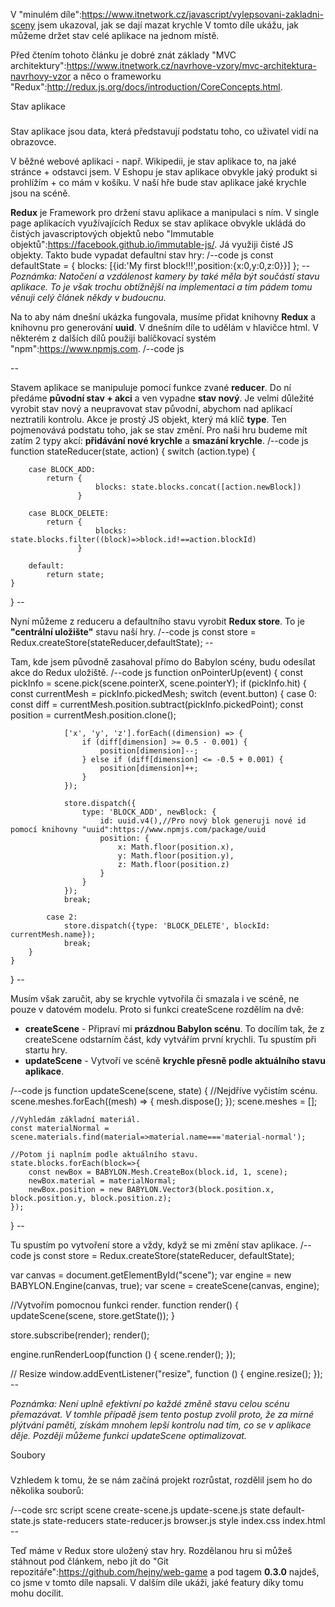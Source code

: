 V "minulém díle":https://www.itnetwork.cz/javascript/vylepsovani-zakladni-sceny jsem ukazoval, jak se dají mazat krychle
V tomto díle ukážu, jak můžeme držet stav celé aplikace na jednom místě.

Před čtením tohoto článku je dobré znát základy "MVC architektury":https://www.itnetwork.cz/navrhove-vzory/mvc-architektura-navrhovy-vzor a něco o frameworku "Redux":http://redux.js.org/docs/introduction/CoreConcepts.html.

Stav aplikace
#####
Stav aplikace jsou data, která představují podstatu toho, co uživatel vidí na obrazovce.

V běžné webové aplikaci - např. Wikipedii, je stav aplikace to, na jaké stránce + odstavci jsem. V Eshopu je stav aplikace obvykle jaký produkt si prohlížím + co mám v košíku. V naší hře bude stav aplikace jaké krychle jsou na scéně.

**Redux** je Framework pro držení stavu aplikace a manipulaci s ním. V single page aplikacích využívajících Redux se stav aplikace obvykle ukládá do čistých javascriptových objektů nebo "Immutable objektů":https://facebook.github.io/immutable-js/. Já využiji čisté JS objekty. Takto bude vypadat defaultní stav hry:
/--code js
const defaultState = {
    blocks: [{id:'My first block!!!',position:{x:0,y:0,z:0}}]
};
\--
*Poznámka: Natočení a vzdálenost kamery by také měla být součástí stavu aplikace. To je však trochu obtížnější na implementaci a tím pádem tomu věnuji celý článek někdy v budoucnu.*

Na to aby nám dnešní ukázka fungovala, musíme přidat knihovny **Redux** a knihovnu pro generování **uuid**. V dnešním díle to udělám v hlavičce html. V některém z dalších dílů použiji balíčkovací systém "npm":https://www.npmjs.com.
/--code js
<script src="https://cdnjs.cloudflare.com/ajax/libs/redux/3.6.0/redux.min.js"></script>
<script src="https://cdnjs.cloudflare.com/ajax/libs/node-uuid/1.4.8/uuid.min.js"></script>
\--

Stavem aplikace se manipuluje pomocí funkce zvané **reducer**. Do ní předáme **původní stav + akci** a ven vypadne **stav nový**. Je velmi důležité vyrobit stav nový a neupravovat stav původní, abychom nad aplikací neztratili kontrolu. Akce je prostý JS objekt, který má klíč **type**. Ten pojmenovává podstatu toho, jak se stav změní. Pro naši hru budeme mít zatím 2 typy akcí: **přidávání nové krychle** a **smazání krychle**.
/--code js
function stateReducer(state, action) {
    switch (action.type) {

        case BLOCK_ADD:
            return {
                       blocks: state.blocks.concat([action.newBlock])
                   }

        case BLOCK_DELETE:
            return {
                       blocks: state.blocks.filter((block)=>block.id!==action.blockId)
                   }

        default:
            return state;
    }
}
\--

Nyní můžeme z reduceru a defaultního stavu vyrobit **Redux store**. To je **"centrální uložište"** stavu naší hry.
/--code js
const store = Redux.createStore(stateReducer,defaultState);
\--

Tam, kde jsem původně zasahoval přímo do Babylon scény, budu odesílat akce do Redux uložiště.
/--code js
function onPointerUp(event) {
    const pickInfo = scene.pick(scene.pointerX, scene.pointerY);
    if (pickInfo.hit) {
        const currentMesh = pickInfo.pickedMesh;
        switch (event.button) {
            case 0:
                const diff = currentMesh.position.subtract(pickInfo.pickedPoint);
                const position = currentMesh.position.clone();

                ['x', 'y', 'z'].forEach((dimension) => {
                    if (diff[dimension] >= 0.5 - 0.001) {
                        position[dimension]--;
                    } else if (diff[dimension] <= -0.5 + 0.001) {
                        position[dimension]++;
                    }
                });

                store.dispatch({
                    type: 'BLOCK_ADD', newBlock: {
                        id: uuid.v4(),//Pro nový blok generuji nové id pomocí knihovny "uuid":https://www.npmjs.com/package/uuid
                        position: {
                            x: Math.floor(position.x),
                            y: Math.floor(position.y),
                            z: Math.floor(position.z)
                        }
                    }
                });
                break;

            case 2:
                store.dispatch({type: 'BLOCK_DELETE', blockId: currentMesh.name});
                break;
        }
    }
}
\--

Musím však zaručit, aby se krychle vytvořila či smazala i ve scéně, ne pouze v datovém modelu. Proto si funkci createScene rozdělím na dvě:
- **createScene** - Připraví mi **prázdnou Babylon scénu**. To docílím tak, že z createScene odstarním část, kdy vytvářím první krychli. Tu spustím při startu hry. 
- **updateScene** - Vytvoří ve scéně **krychle přesně podle aktuálního stavu aplikace**. 

/--code js
function updateScene(scene, state) {
    //Nejdříve vyčistím scénu.
    scene.meshes.forEach((mesh) => {
        mesh.dispose();
    });
    scene.meshes = [];
    
    //Vyhledám základní materiál.
    const materialNormal = scene.materials.find(material=>material.name==='material-normal');
    
    //Potom ji naplním podle aktuálního stavu.
    state.blocks.forEach(block=>{
        const newBox = BABYLON.Mesh.CreateBox(block.id, 1, scene);
        newBox.material = materialNormal;
        newBox.position = new BABYLON.Vector3(block.position.x, block.position.y, block.position.z);
    });
}
\--

Tu spustím po vytvoření store a vždy, když se mi změní stav aplikace.
/--code js
const store = Redux.createStore(stateReducer, defaultState);

var canvas = document.getElementById("scene");
var engine = new BABYLON.Engine(canvas, true);
var scene = createScene(canvas, engine);

//Vytvořím pomocnou funkci render.
function render() {
    updateScene(scene, store.getState());
}

store.subscribe(render);
render();

engine.runRenderLoop(function () {
    scene.render();
});

// Resize
window.addEventListener("resize", function () {
    engine.resize();
});
\--

*Poznámka: Není uplně efektivní po každé změně stavu celou scénu přemazávat. V tomhle případě jsem tento postup zvolil proto, že za mírné plýtvání pamětí, získám mnohem lepší kontrolu nad tím, co se v aplikace děje. Později můžeme funkci updateScene optimalizovat.*

Soubory
###
Vzhledem k tomu, že se nám začíná projekt rozrůstat, rozdělil jsem ho do několika souborů:

/--code
src
    script
        scene
            create-scene.js
            update-scene.js
        state
            default-state.js
        state-reducers
            state-reducer.js
        browser.js
    style
        index.css
index.html
\--

Teď máme v Redux store uložený stav hry. Rozdělanou hru si můžeš stáhnout pod článkem, nebo jít do "Git repozitáře":https://github.com/hejny/web-game a pod tagem **0.3.0** najdeš, co jsme v tomto díle napsali. V dalším díle ukáži, jaké featury díky tomu mohu docílit.